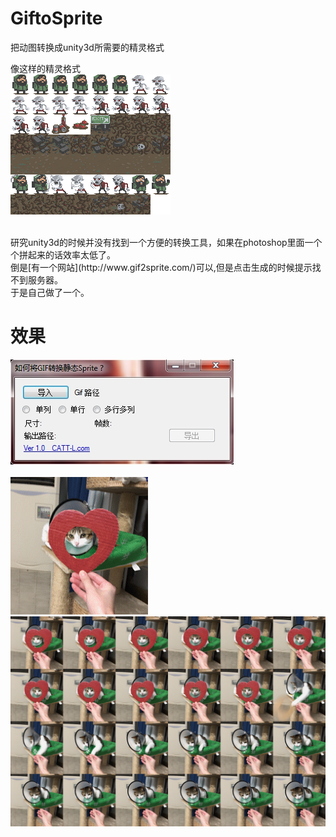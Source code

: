 # GiftoSprite
把动图转换成unity3d所需要的精灵格式  
  

像这样的精灵格式  
![Gif图片](sprite.png)  

<br>
研究unity3d的时候并没有找到一个方便的转换工具，如果在photoshop里面一个个拼起来的话效率太低了。  
<br>
倒是[有一个网站](http://www.gif2sprite.com/)可以,但是点击生成的时候提示找不到服务器。  
<br>
于是自己做了一个。
<br>

# 效果
![软件界面](demo.jpg)  
<br>
![Gif图片](test.gif)  
![转换结果](test-220x220.png)
